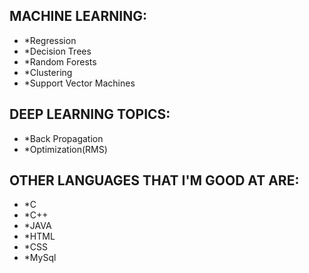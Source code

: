 ## MACHINE LEARNING:
* *Regression
* *Decision Trees
* *Random Forests
* *Clustering
* *Support Vector Machines

## DEEP LEARNING TOPICS:
* *Back Propagation
* *Optimization(RMS)

## OTHER LANGUAGES THAT I'M GOOD AT ARE:
* *C
* *C++
* *JAVA
* *HTML
* *CSS
* *MySql
